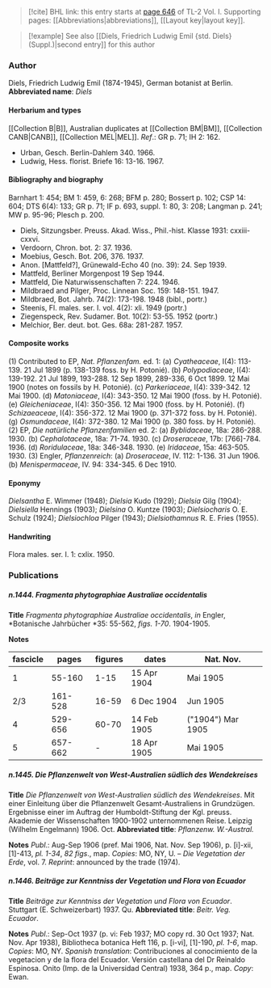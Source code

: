 > [!cite] BHL link: this entry starts at [page 646](https://www.biodiversitylibrary.org/page/33120777) of TL-2 Vol. I.
> Supporting pages: [[Abbreviations|abbreviations]], [[Layout key|layout key]].

> [!example] See also [[Diels, Friedrich Ludwig Emil {std. Diels} (Suppl.)|second entry]] for this author

### Author

Diels, Friedrich Ludwig Emil (1874-1945), German botanist at Berlin. 
**Abbreviated name**: *Diels*

#### Herbarium and types

[[Collection B|B]], Australian duplicates at [[Collection BM|BM]], [[Collection CANB|CANB]], [[Collection MEL|MEL]].
*Ref*.: GR p. 71; IH 2: 162.
- Urban, Gesch. Berlin-Dahlem 340. 1966.
- Ludwig, Hess. florist. Briefe 16: 13-16. 1967.

#### Bibliography and biography

Barnhart 1: 454; BM 1: 459, 6: 268; BFM p. 280; Bossert p. 102; CSP 14: 604; DTS 6(4): 133; GR p. 71; IF p. 693, suppl. 1: 80, 3: 208; Langman p. 241; MW p. 95-96; Plesch p. 200.
- Diels, Sitzungsber. Preuss. Akad. Wiss., Phil.-hist. Klasse 1931: cxxiii-cxxvi.
- Verdoorn, Chron. bot. 2: 37. 1936.
- Moebius, Gesch. Bot. 206, 376. 1937.
- Anon. \[Mattfeld?\], Grünewald-Echo 40 (no. 39): 24. Sep 1939.
- Mattfeld, Berliner Morgenpost 19 Sep 1944.
- Mattfeld, Die Naturwissenschaften 7: 224. 1946.
- Mildbraed and Pilger, Proc. Linnean Soc. 159: 148-151. 1947.
- Mildbraed, Bot. Jahrb. 74(2): 173-198. 1948 (bibl., portr.)
- Steenis, Fl. males. ser. I. vol. 4(2): xli. 1949 (portr.)
- Ziegenspeck, Rev. Sudamer. Bot. 10(2): 53-55. 1952 (portr.)
- Melchior, Ber. deut. bot. Ges. 68a: 281-287. 1957.

#### Composite works

(1) Contributed to EP, *Nat. Pflanzenfam.* ed. 1:
(a) *Cyatheaceae*, I(4): 113-139. 21 Jul 1899 (p. 138-139 foss. by H. Potonié).
(b) *Polypodiaceae*, I(4): 139-192. 21 Jul 1899, 193-288. 12 Sep 1899, 289-336, 6 Oct 1899. 12 Mai 1900 (notes on fossils by H. Potonié).
(c) *Parkeriaceae*, I(4): 339-342. 12 Mai 1900.
(d) *Matoniaceae*, I(4): 343-350. 12 Mai 1900 (foss. by H. Potonié).
(e) *Gleicheniaceae*, I(4): 350-356. 12 Mai 1900 (foss. by H. Potonié).
(f) *Schizaeaceae*, I(4): 356-372. 12 Mai 1900 (p. 371-372 foss. by H. Potonié).
(g) *Osmundaceae*, I(4): 372-380. 12 Mai 1900 (p. 380 foss. by H. Potonié).
(2) EP, *Die natürliche Pflanzenfamilien* ed. 2:
(a) *Byblidaceae*, 18a: 286-288. 1930.
(b) *Cephalotaceae*, 18a: 71-74. 1930.
(c) *Droseraceae*, 17b: \[766\]-784. 1936.
(d) *Roridulaceae*, 18a: 346-348. 1930.
(e) *Iridaceae*, 15a: 463-505. 1930.
(3) Engler, *Pflanzenreich*:
(a) *Droseraceae*, IV. 112: 1-136. 31 Jun 1906.
(b) *Menispermaceae*, IV. 94: 334-345. 6 Dec 1910.

#### Eponymy

*Dielsantha* E. Wimmer (1948); *Dielsia* Kudo (1929); *Dielsia* Gilg (1904); *Dielsiella* Hennings (1903); *Dielsina* O. Kuntze (1903); *Dielsiocharis* O. E. Schulz (1924); *Dielsiochloa* Pilger (1943); *Dielsiothamnus* R. E. Fries (1955).

#### Handwriting

Flora males. ser. I. 1: cxlix. 1950.

### Publications

##### n.1444. Fragmenta phytographiae Australiae occidentalis

**Title**
*Fragmenta phytographiae Australiae occidentalis*, *in* Engler, *Botanische Jahrbücher *35: 55-562, *figs. 1-70*. 1904-1905.

**Notes**

|fascicle	|pages	|figures	|dates	|Nat. Nov.|
|---	|---	|---	|---	|---	|
|1	|55-160	|1-15	|15 Apr 1904	|Mai 1905|
|2/3	|161-528	|16-59	|6 Dec 1904	|Jun 1905|
|4	|529-656	|60-70	|14 Feb 1905	|("1904") Mar 1905|
|5	|657-662	|-	|18 Apr 1905	|Mai 1905|

##### n.1445. Die Pflanzenwelt von West-Australien südlich des Wendekreises

**Title**
*Die Pflanzenwelt von West-Australien südlich des Wendekreises*. Mit einer Einleitung über die Pflanzenwelt Gesamt-Australiens in Grundzügen. Ergebnisse einer im Auftrag der Humboldt-Stiftung der Kgl. preuss. Akademie der Wissenschaften 1900-1902 unternommenen Reise. Leipzig (Wilhelm Engelmann) 1906. Oct.
**Abbreviated title**: *Pflanzenw. W.-Austral.*

**Notes**
*Publ*.: Aug-Sep 1906 (pref. Mai 1906, Nat. Nov. Sep 1906), p. \[i\]-xii, \[1\]-413, *pl. 1-34*, *82 figs*., map. *Copies*: MO, NY, U. – *Die Vegetation der Erde*, vol. 7.
*Reprint*: announced by the trade (1974).

##### n.1446. Beiträge zur Kenntniss der Vegetation und Flora von Ecuador

**Title**
*Beiträge zur Kenntniss der Vegetation und Flora von Ecuador*. Stuttgart (E. Schweizerbart) 1937. Qu.
**Abbreviated title**: *Beitr. Veg. Ecuador*.

**Notes**
*Publ*.: Sep-Oct 1937 (p. vi: Feb 1937; MO copy rd. 30 Oct 1937; Nat. Nov. Apr 1938), Bibliotheca botanica Heft 116, p. \[i-vi\], \[1\]-190, *pl. 1-6*, map. *Copies*: MO, NY.
*Spanish translation*: Contribuciones al conocimiento de la vegetacion y de la flora del Ecuador. Versión castellana del Dr Reinaldo Espinosa. Onito (Imp. de la Universidad Central) 1938, 364 p., map. *Copy*: Ewan.

